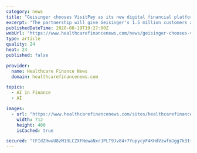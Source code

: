 ```yaml
---
category: news
title: "Geisinger chooses VisitPay as its new digital financial platform"
excerpt: "The partnership will give Geisinger's 1.5 million customers and 13 hospitals a consolidated and personalized healthcare billing experience."
publishedDateTime: 2020-08-19T19:27:00Z
webUrl: "https://www.healthcarefinancenews.com/news/geisinger-chooses-visitpay-its-new-digital-financial-platform"
type: article
quality: 24
heat: 24
published: false

provider:
  name: Healthcare Finance News
  domain: healthcarefinancenews.com

topics:
  - AI in Finance
  - AI

images:
  - url: "https://www.healthcarefinancenews.com/sites/healthcarefinancenews.com/files/Laptop-HITN_0.png"
    width: 712
    height: 400
    isCached: true

secured: "tFIdZHwuU8zM19LCZXFNowaNxrJPLT9Jv84+7YupycyF4KHdVzwfmJgg7k3I+SE+Q1SDHELtB5+kDI8m1jII/NB/orrLC/AjsZ/RJZkqihftywyVetk5GKf2ZolbgYNV/qdYqEyqIAuBQKrht+Yd+FtD65z3AwYoPZUSC47bN0KkCS4VcTyoZ4tKCHhBmMxpYGg2f+iL0GhQEnjqT/nKbRUJODBw2eP4xuR2Qu5t28iwLafvZuNEWla8UawhjUrXIUfylnZbzJg8/QS4r3IX2JwCXjIxafe3JBizYLXWLoWr/EJdtB7DwH7QucQk0X6A1yGPqFT2aHM5G2czyUk4Pw==;kEzd4pNEMyFx2/neRf6zxQ=="
---
```


